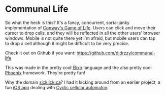 # Communal Life

So what the heck is this? It's a fancy, concurrent, sorta-janky implementation of [Conway's Game of Life](https://en.wikipedia.org/wiki/Conway%27s_Game_of_Life). Users can click and move their cursor to drop cells, and they will be reflected in all the other users' browser windows. Mobile is not quite there yet I'm afraid, but mobile users can tap to drop a cell although it might be difficult to be very precise.

Check it out on Github if you want: https://github.com/djdrzzy/communal-life

This was made in the pretty cool [Elixir](http://elixir-lang.org) language and the also pretty cool [Phoenix](http://www.phoenixframework.org) framework. They're pretty fun!

Why the domain [sicklick.ca](sicklick.ca)? I had it kicking around from an earlier project, a fun [iOS app](https://itunes.apple.com/us/app/sick-lick-2.0/id817946923?mt=8) dealing with [Cyclic cellular automaton](https://en.wikipedia.org/wiki/Cyclic_cellular_automaton).
